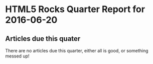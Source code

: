 HTML5 Rocks Quarter Report for 2016-06-20
=========================================

Articles due this quater
------------------------

There are no articles due this quarter, either all is good, or something messed up!

